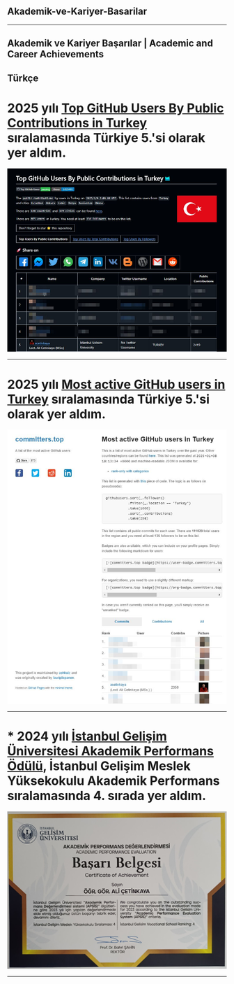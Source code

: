 ## Akademik-ve-Kariyer-Basarilar

---

## Akademik ve Kariyer Başarılar | Academic and Career Achievements

##  Türkçe  
# 2025 yılı [Top GitHub Users By Public Contributions in Turkey](https://github.com/gayanvoice/top-github-users/blob/main/markdown/public_contributions/turkey.md) sıralamasında Türkiye 5.'si olarak yer aldım.

![alternatif metin](https://github.com/acetinkaya/Akademik-ve-Kariyer-Basarilar/blob/main/GitHubTopUsers.jpeg)

---

# 2025 yılı [Most active GitHub users in Turkey](https://committers.top/turkey ) sıralamasında Türkiye 5.'si olarak yer aldım.

![alternatif metin](https://github.com/acetinkaya/Akademik-ve-Kariyer-Basarilar/blob/main/MostActiveGithub.jpeg)

---

# * 2024 yılı [İstanbul Gelişim Üniversitesi Akademik Performans Ödülü](https://gelisim.edu.tr/tr/gelisim-haber-akademik-performans-odulleri-sahiplerini-buldu-igunun-ilk-5i-aciklandi ), İstanbul Gelişim Meslek Yüksekokulu Akademik Performans sıralamasında 4. sırada yer aldım.

![alternatif metin](https://github.com/acetinkaya/Akademik-ve-Kariyer-Basarilar/blob/main/igu-myo-4.jpeg)

---



